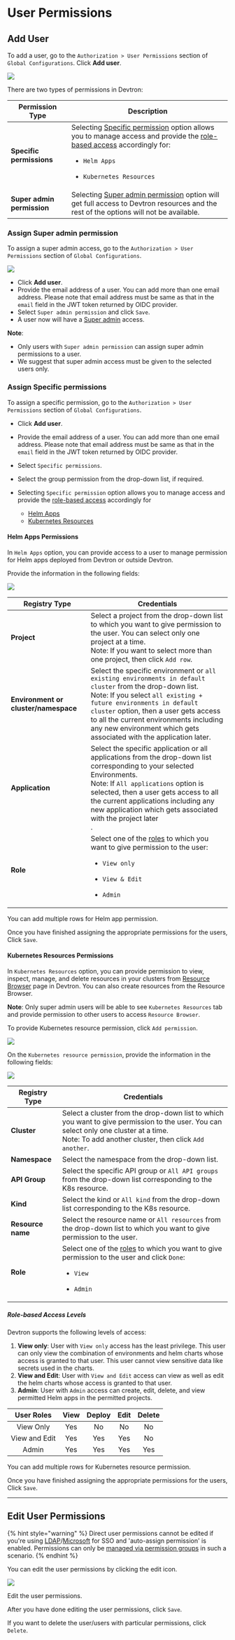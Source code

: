 # User Permissions

## Add User

To add a user, go to the `Authorization > User Permissions` section of `Global Configurations`. Click **Add user**.

![](https://devtron-public-asset.s3.us-east-2.amazonaws.com/images/dashboard/add-user-db.jpg)

There are two types of permissions in Devtron:

| Permission Type | Description |
| --- | --- |
| **Specific permissions** | Selecting [Specific permission](#assign-specific-permissions) option allows you to manage access and provide the [role-based access](#role-based-access-levels) accordingly for:<ul><li>`Helm Apps`</li></ul><ul><li>`Kubernetes Resources`</li></ul> |
| **Super admin permission** | Selecting [Super admin permission](#assign-super-admin-permission) option will get full access to Devtron resources and the rest of the options will not be available. |

### Assign Super admin permission

To assign a super admin access, go to the `Authorization > User Permissions` section of `Global Configurations`. 

![](https://devtron-public-asset.s3.us-east-2.amazonaws.com/images/dashboard/superadmin-permission-db.jpg)

* Click **Add user**.
* Provide the email address of a user. You can add more than one email address. Please note that email address must be same as that in the `email` field in the JWT token returned by OIDC provider.
* Select `Super admin permission` and click `Save`.
* A user now will have a [Super admin](#role-based-access-levels) access.

**Note**: 
* Only users with `Super admin permission` can assign super admin permissions to a user.
* We suggest that super admin access must be given to the selected users only.


### Assign Specific permissions

To assign a specific permission, go to the `Authorization > User Permissions` section of `Global Configurations`. 

* Click **Add user**.
* Provide the email address of a user. You can add more than one email address. Please note that email address must be same as that in the `email` field in the JWT token returned by OIDC provider.
* Select `Specific permissions`.
* Select the group permission from the drop-down list, if required.
* Selecting `Specific permission` option allows you to manage access and provide the [role-based access](#role-based-access-levels) accordingly for

   * [Helm Apps](#helm-apps-permissions)
   * [Kubernetes Resources](#kubernetes-resources-permissions)


#### Helm Apps Permissions

In `Helm Apps` option, you can provide access to a user to manage permission for Helm apps deployed from Devtron or outside Devtron.

Provide the information in the following fields:

![](https://devtron-public-asset.s3.us-east-2.amazonaws.com/images/dashboard/helmapp-permissions-db.jpg)

| Registry Type | Credentials |
| --- | --- |
| **Project** | Select a project from the drop-down list to which you want to give permission to the user. You can select only one project at a time.<br>Note: If you want to select more than one project, then click `Add row`.</br> |
| **Environment or cluster/namespace** | Select the specific environment or `all existing environments in default cluster` from the drop-down list.<br>Note: If you select `all existing + future environments in default cluster` option, then a user gets access to all the current environments including any new environment which gets associated with the application later.</br> |
| **Application**  | Select the specific application or all applications from the drop-down list corresponding to your selected Environments.<br>Note: If `All applications` option is selected, then a user gets access to all the current applications including any new application which gets associated with the project later</br>.  |
| **Role**  | Select one of the [roles](#role-based-access-levels) to which you want to give permission to the user:<ul><li>`View only`</li></ul> <ul><li>`View & Edit`</li></ul><ul><li>`Admin`</li></ul>  |

You can add multiple rows for Helm app permission.

Once you have finished assigning the appropriate permissions for the users, Click `Save`.


#### Kubernetes Resources Permissions

In `Kubernetes Resources` option, you can provide permission to view, inspect, manage, and delete resources in your clusters from [Resource Browser](../resource-browser/README.md) page in Devtron. You can also create resources from the Resource Browser.

**Note**: Only super admin users will be able to see `Kubernetes Resources` tab and provide permission to other users to access `Resource Browser`.

To provide Kubernetes resource permission, click `Add permission`.

![](https://devtron-public-asset.s3.us-east-2.amazonaws.com/images/dashboard/resource-permissions1.jpg)

On the `Kubernetes resource permission`, provide the information in the following fields:

![](https://devtron-public-asset.s3.us-east-2.amazonaws.com/images/dashboard/resource-permissions2.jpg)

| Registry Type | Credentials |
| --- | --- |
| **Cluster** | Select a cluster from the drop-down list to which you want to give permission to the user. You can select only one cluster at a time.<br>Note: To add another cluster, then click `Add another`.</br> |
| **Namespace** | Select the namespace from the drop-down list. |
| **API Group**  | Select the specific API group or `All API groups` from the drop-down list corresponding to the K8s resource.  |
 **Kind**  | Select the kind or `All kind` from the drop-down list corresponding to the K8s resource.  |
  **Resource name**  | Select the resource name or `All resources` from the drop-down list to which you want to give permission to the user. |
| **Role**  | Select one of the [roles](#role-based-access-levels) to which you want to give permission to the user and click `Done`:<ul><li>`View`</li></ul> <ul><li>`Admin`</li></ul>  |

##### Role-based Access Levels

Devtron supports the following levels of access:

1. **View only**: User with `View only` access has the least privilege. This user can only view the combination of environments and helm charts whose access is granted to that user. This user cannot view sensitive data like secrets used in the charts.
2. **View and Edit**: User with `View and Edit` access can view as well as edit the helm charts whose access is granted to that user.
3. **Admin**: User with `Admin` access can create, edit, delete, and view permitted Helm apps in the permitted projects.

| User Roles       | View        | Deploy         | Edit        | Delete        |
| :---:            |  :---:      |    :---:       |   :---:     |   :---:       |
| View Only        | Yes         | No             | No          | No            |
| View and Edit    | Yes         | Yes            | Yes         | No            |
| Admin            | Yes         | Yes            | Yes         | Yes           |

You can add multiple rows for Kubernetes resource permission.

Once you have finished assigning the appropriate permissions for the users, Click `Save`.

---

## Edit User Permissions

{% hint style="warning" %}
Direct user permissions cannot be edited if you're using [LDAP](./sso-login-services/ldap.md)/[Microsoft](./sso-login-services/microsoft.md) for SSO and 'auto-assign permission' is enabled. Permissions can only be [managed via permission groups](./permission-groups.md#edit-permissions-groups) in such a scenario.
{% endhint %}

You can edit the user permissions by clicking the edit icon.

![](https://devtron-public-asset.s3.us-east-2.amazonaws.com/images/dashboard/edit-user-db.jpg)

Edit the user permissions.

After you have done editing the user permissions, click `Save`.

If you want to delete the user/users with particular permissions, click `Delete`.